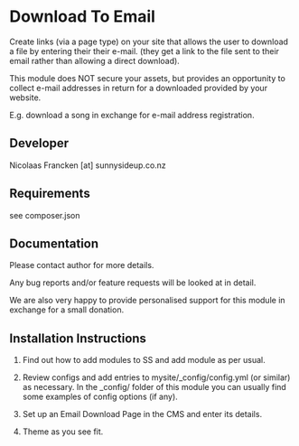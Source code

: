 Download To Email
=============================

Create links (via a page type) on your site that allows the user to
download a file by entering their their e-mail.
(they get a link to the file sent to their email
rather than allowing a direct download).

This module does NOT secure your assets, but provides
an opportunity to collect e-mail addresses in return
for a downloaded provided by your website.

E.g. download a song in exchange for e-mail address
registration.


Developer
-----------------------------------------------
Nicolaas Francken [at] sunnysideup.co.nz


Requirements
-----------------------------------------------
see composer.json


Documentation
-----------------------------------------------
Please contact author for more details.

Any bug reports and/or feature requests will be
looked at in detail.

We are also very happy to provide personalised support
for this module in exchange for a small donation.




Installation Instructions
-----------------------------------------------

1. Find out how to add modules to SS and add module as per usual.

2. Review configs and add entries to mysite/_config/config.yml
(or similar) as necessary.
In the _config/ folder of this module
you can usually find some examples of config options (if any).

3. Set up an Email Download Page in the CMS and enter its details.

4. Theme as you see fit.
